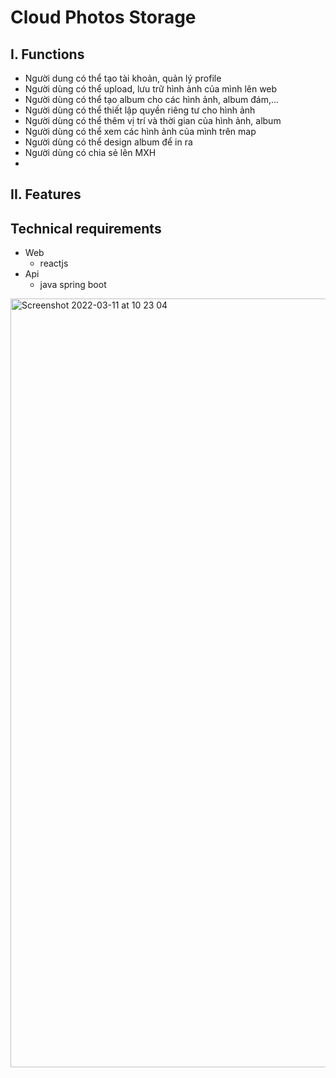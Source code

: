 # Cloud Photos Storage
## I. Functions
- Người dung có thể tạo tài khoản, quản lý profile
- Người dùng có thể upload, lưu trữ hình ảnh của mình lên web
- Người dùng có thể tạo album cho các hình ảnh, album đám,...
- Người dùng có thể thiết lập quyền riêng tư cho hình ảnh
- Người dùng có thể thêm vị trí và thời gian của hình ảnh, album
- Người dùng có thể xem các hình ảnh của mình trên map
- Người dùng có thể design album để in ra
- Người dùng có chia sẻ lên MXH
-
## II. Features 

## Technical requirements
- Web
	-  reactjs 
- Api
	- java spring boot 

<img width="1230" alt="Screenshot 2022-03-11 at 10 23 04" src="https://user-images.githubusercontent.com/24886736/157839056-820f9da7-68b2-4c86-93c0-dc2e2fdd637d.png">
